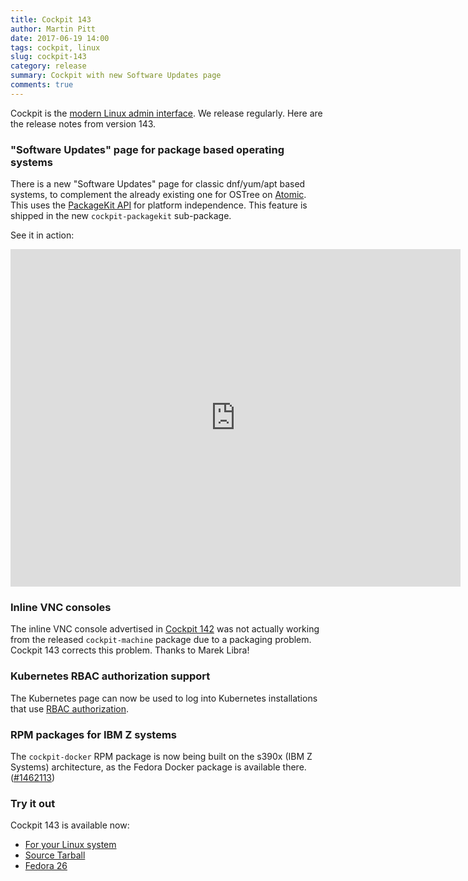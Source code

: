 ```yaml
---
title: Cockpit 143
author: Martin Pitt
date: 2017-06-19 14:00
tags: cockpit, linux
slug: cockpit-143
category: release
summary: Cockpit with new Software Updates page
comments: true
---
```


Cockpit is the [modern Linux admin interface](http://cockpit-project.org/). We release regularly.
Here are the release notes from version 143.

### "Software Updates" page for package based operating systems

There is a new "Software Updates" page for classic dnf/yum/apt based systems,
to complement the already existing one for OSTree on
[Atomic](https://www.projectatomic.io). This uses the [PackageKit
API](https://www.freedesktop.org/software/PackageKit/) for platform
independence. This feature is shipped in the new `cockpit-packagekit`
sub-package.

See it in action:

<iframe width="720" height="540" src="https://www.youtube.com/embed/BENWI-dTKMs?rel=0" frameborder="0" allowfullscreen></iframe>

### Inline VNC consoles

The inline VNC console advertised in [Cockpit 142](http://cockpit-project.org/blog/cockpit-142.html)
was not actually working from the released `cockpit-machine` package due to a
packaging problem. Cockpit 143 corrects this problem. Thanks to Marek Libra!

### Kubernetes RBAC authorization support

The Kubernetes page can now be used to log into Kubernetes installations that
use [RBAC authorization](https://kubernetes.io/docs/admin/authorization/rbac/).

### RPM packages for IBM Z systems

The `cockpit-docker` RPM package is now being built on the s390x (IBM Z
Systems) architecture, as the Fedora Docker package is available there.
([#1462113](https://bugzilla.redhat.com/show_bug.cgi?id=1462113))

### Try it out

Cockpit 143 is available now:

 * [For your Linux system](http://cockpit-project.org/running.html)
 * [Source Tarball](https://github.com/cockpit-project/cockpit/releases/tag/143)
 * [Fedora 26](https://bodhi.fedoraproject.org/updates/cockpit-143-1.fc26)
